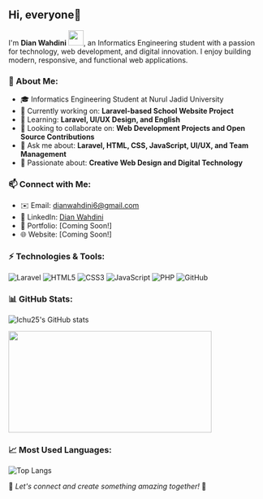 ## Hi, everyone👋

I'm **Dian Wahdini** <img src="https://cdn-icons-png.flaticon.com/128/907/907097.png" width="30">, an Informatics Engineering student with a passion for technology, web development, and digital innovation. I enjoy building modern, responsive, and functional web applications. 

### 🚀 About Me:
- 🎓 Informatics Engineering Student at Nurul Jadid University
- 🔭 Currently working on: **Laravel-based School Website Project**
- 🌱 Learning: **Laravel, UI/UX Design, and English**
- 👯 Looking to collaborate on: **Web Development Projects and Open Source Contributions**
- 💬 Ask me about: **Laravel, HTML, CSS, JavaScript, UI/UX, and Team Management**
- 🎨 Passionate about: **Creative Web Design and Digital Technology**

### 📫 Connect with Me:
- ✉️ Email: [dianwahdini6@gmail.com](mailto:dianwahdini6@gmail.com)
- 💼 LinkedIn: [Dian Wahdini](https://www.linkedin.com/in/dianwahdini)
- 🔗 Portfolio: [Coming Soon!]
- 🌐 Website: [Coming Soon!]

### ⚡ Technologies & Tools:
![Laravel](https://img.shields.io/badge/Laravel-FF2D20?style=for-the-badge&logo=laravel&logoColor=white)
![HTML5](https://img.shields.io/badge/HTML5-E34F26?style=for-the-badge&logo=html5&logoColor=white)
![CSS3](https://img.shields.io/badge/CSS3-1572B6?style=for-the-badge&logo=css3&logoColor=white)
![JavaScript](https://img.shields.io/badge/JavaScript-F7DF1E?style=for-the-badge&logo=javascript&logoColor=black)
![PHP](https://img.shields.io/badge/PHP-777BB4?style=for-the-badge&logo=php&logoColor=white)
![GitHub](https://img.shields.io/badge/GitHub-181717?style=for-the-badge&logo=github&logoColor=white)

### 📊 GitHub Stats:
![Ichu25's GitHub stats](https://github-readme-stats.vercel.app/api?username=Ichu25&show_icons=true&theme=tokyonight)

<img src="https://media.giphy.com/media/VbnUQpnihPSIgIXuZv/giphy.gif" width="400" height="200">

### 📈 Most Used Languages:
![Top Langs](https://github-readme-stats.vercel.app/api/top-langs/?username=Ichu25&layout=compact&theme=tokyonight)

🔹 _Let's connect and create something amazing together!_ 🚀
